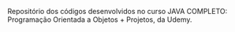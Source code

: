 Repositório dos códigos desenvolvidos no curso JAVA COMPLETO: Programação Orientada a Objetos + Projetos, da Udemy.
